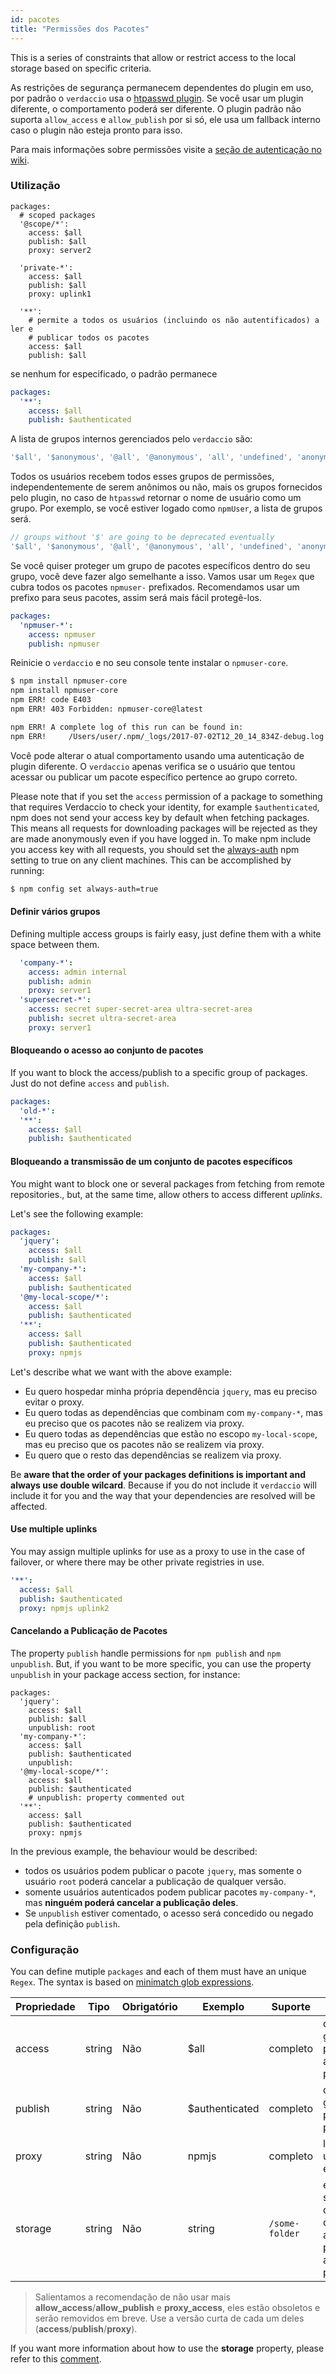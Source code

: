 ```yaml
---
id: pacotes
title: "Permissões dos Pacotes"
---
```


This is a series of constraints that allow or restrict access to the local storage based on specific criteria.

As restrições de segurança permanecem dependentes do plugin em uso, por padrão o `verdaccio` usa o [htpasswd plugin](https://github.com/verdaccio/verdaccio-htpasswd). Se você usar um plugin diferente, o comportamento poderá ser diferente. O plugin padrão não suporta `allow_access` e `allow_publish` por si só, ele usa um fallback interno caso o plugin não esteja pronto para isso.

Para mais informações sobre permissões visite a [seção de autenticação no wiki](auth.md).

### Utilização

```yalm
packages:
  # scoped packages
  '@scope/*':
    access: $all
    publish: $all
    proxy: server2

  'private-*':
    access: $all
    publish: $all
    proxy: uplink1

  '**':
    # permite a todos os usuários (incluindo os não autentificados) a ler e
    # publicar todos os pacotes
    access: $all
    publish: $all
```

se nenhum for especificado, o padrão permanece

```yaml
packages:
  '**':
    access: $all
    publish: $authenticated
```

A lista de grupos internos gerenciados pelo `verdaccio` são:

```js
'$all', '$anonymous', '@all', '@anonymous', 'all', 'undefined', 'anonymous'
```

Todos os usuários recebem todos esses grupos de permissões, independentemente de serem anônimos ou não, mais os grupos fornecidos pelo plugin, no caso de `htpasswd` retornar o nome de usuário como um grupo. Por exemplo, se você estiver logado como `npmUser`, a lista de grupos será.

```js
// groups without '$' are going to be deprecated eventually
'$all', '$anonymous', '@all', '@anonymous', 'all', 'undefined', 'anonymous', 'npmUser'
```

Se você quiser proteger um grupo de pacotes específicos dentro do seu grupo, você deve fazer algo semelhante a isso. Vamos usar um `Regex` que cubra todos os pacotes `npmuser-` prefixados. Recomendamos usar um prefixo para seus pacotes, assim será mais fácil protegê-los.

```yaml
packages:
  'npmuser-*':
    access: npmuser
    publish: npmuser
```

Reinicie o `verdaccio` e no seu console tente instalar o `npmuser-core`.

```bash
$ npm install npmuser-core
npm install npmuser-core
npm ERR! code E403
npm ERR! 403 Forbidden: npmuser-core@latest

npm ERR! A complete log of this run can be found in:
npm ERR!     /Users/user/.npm/_logs/2017-07-02T12_20_14_834Z-debug.log
```

Você pode alterar o atual comportamento usando uma autenticação de plugin diferente. O `verdaccio` apenas verifica se o usuário que tentou acessar ou publicar um pacote específico pertence ao grupo correto.

Please note that if you set the `access` permission of a package to something that requires Verdaccio to check your identity, for example `$authenticated`, npm does not send your access key by default when fetching packages. This means all requests for downloading packages will be rejected as they are made anonymously even if you have logged in. To make npm include you access key with all requests, you should set the [always-auth](https://docs.npmjs.com/cli/v7/using-npm/config#always-auth) npm setting to true on any client machines. This can be accomplished by running:

```bash
$ npm config set always-auth=true
```

#### Definir vários grupos

Defining multiple access groups is fairly easy, just define them with a white space between them.

```yaml
  'company-*':
    access: admin internal
    publish: admin
    proxy: server1
  'supersecret-*':
    access: secret super-secret-area ultra-secret-area
    publish: secret ultra-secret-area
    proxy: server1
```

#### Bloqueando o acesso ao conjunto de pacotes

If you want to block the access/publish to a specific group of packages. Just do not define `access` and `publish`.

```yaml
packages:
  'old-*':
  '**':
    access: $all
    publish: $authenticated
```

#### Bloqueando a transmissão de um conjunto de pacotes específicos

You might want to block one or several packages from fetching from remote repositories., but, at the same time, allow others to access different *uplinks*.

Let's see the following example:

```yaml
packages:
  'jquery':
    access: $all
    publish: $all
  'my-company-*':
    access: $all
    publish: $authenticated
  '@my-local-scope/*':
    access: $all
    publish: $authenticated
  '**':
    access: $all
    publish: $authenticated
    proxy: npmjs
```

Let's describe what we want with the above example:

* Eu quero hospedar minha própria dependência `jquery`, mas eu preciso evitar o proxy.
* Eu quero todas as dependências que combinam com `my-company-*`, mas eu preciso que os pacotes não se realizem via proxy.
* Eu quero todas as dependências que estão no escopo `my-local-scope`, mas eu preciso que os pacotes não se realizem via proxy.
* Eu quero que o resto das dependências se realizem via proxy.

Be **aware that the order of your packages definitions is important and always use double wilcard**. Because if you do not include it `verdaccio` will include it for you and the way that your dependencies are resolved will be affected.

#### Use multiple uplinks

You may assign multiple uplinks for use as a proxy to use in the case of failover, or where there may be other private registries in use.

```yaml
'**':
  access: $all
  publish: $authenticated
  proxy: npmjs uplink2
```

#### Cancelando a Publicação de Pacotes

The property `publish` handle permissions for `npm publish` and `npm unpublish`.  But, if you want to be more specific, you can use the property `unpublish` in your package access section, for instance:

```yalm
packages:
  'jquery':
    access: $all
    publish: $all
    unpublish: root
  'my-company-*':
    access: $all
    publish: $authenticated
    unpublish:
  '@my-local-scope/*':
    access: $all
    publish: $authenticated
    # unpublish: property commented out
  '**':
    access: $all
    publish: $authenticated
    proxy: npmjs
```

In the previous example, the behaviour would be described:

* todos os usuários podem publicar o pacote `jquery`, mas somente o usuário `root` poderá cancelar a publicação de qualquer versão.
* somente usuários autenticados podem publicar pacotes `my-company-*`, mas **ninguém poderá cancelar a publicação deles**.
* Se `unpublish` estiver comentado, o acesso será concedido ou negado pela definição `publish`.


### Configuração

You can define mutiple `packages` and each of them must have an unique `Regex`. The syntax is based on [minimatch glob expressions](https://github.com/isaacs/minimatch).

| Propriedade | Tipo   | Obrigatório | Exemplo        | Suporte        | Descrição                                                                         |
| ----------- | ------ | ----------- | -------------- | -------------- | --------------------------------------------------------------------------------- |
| access      | string | Não         | $all           | completo       | define os grupos com permissão para acessar os pacotes                            |
| publish     | string | Não         | $authenticated | completo       | define os grupos permitidos a publicar                                            |
| proxy       | string | Não         | npmjs          | completo       | limita a busca a um uplink específico                                             |
| storage     | string | Não         | string         | `/some-folder` | ele cria uma subpasta dentro da pasta de armazenamento para cada acesso ao pacote |

> Salientamos a recomendação de não usar mais **allow_access**/**allow_publish** e **proxy_access**, eles estão obsoletos e serão removidos em breve. Use a versão curta de cada um deles (**access**/**publish**/**proxy**).

If you want more information about how to use the **storage** property, please refer to this [comment](https://github.com/verdaccio/verdaccio/issues/1383#issuecomment-509933674).
